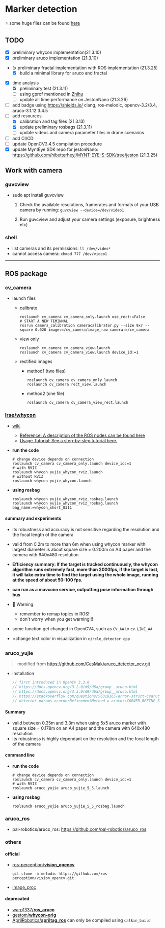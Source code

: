 # Marker detection

⭐ some huge files can be found [here](https://drive.google.com/drive/folders/1qwV2kRVkfSNCs9ddREWbypiysS995Kv9?usp=sharing)

## TODO

- [x] preliminary whycon implementation(21.3.10)
- [x] preliminary aruco implementation (21.3.10)
- [x preliminary fractal implementation with ROS implementation (21.3.25)
  - [x] build a minimal library for aruco and fractal
- [x] time analysis
  - [x] preliminary test (21.3.11)
  - [ ] using gprof mentioned in [Zhihu](https://www.zhihu.com/question/265131281)
  - [ ] update all time performance on JestonNano (21.3.26)
- [ ] add badge using https://shields.io/
  clang, ros-melodic, opencv-3.2/3.4, aruco-3.1.12
  3.4.5
- [ ] add resources
  - [x] calibration and tag files (21.3.13)
  - [x] update preliminary rosbags (21.3.11)
  - [ ] update videos and camera parameter files in drone scenarios
- [ ] add CI/CD
- [ ] update OpenCV3.4.5 compilation procedure
- [x] update MyntEye SDK repo for jestonNano: https://github.com/hibetterheyj/MYNT-EYE-S-SDK/tree/jeston (21.3.25)

## Work with camera

### guvcview

- sudo apt install guvcview
    1. Check the available resolutions, framerates and formats of your USB camera by running: `guvcview --device=/dev/video1`

    2. Run guvcview and adjust your camera settings (exposure, brightness etc)

### shell

- list cameras and its permissions: `ll /dev/video*`
- cannot access camera: `chmod 777 /dev/video1`

---

## ROS package

### cv_camera

- launch files
  - calibrate

    ```shell
    roslaunch cv_camera cv_camera_only.launch use_rect:=False
    # START A NEW TEMINNAL
    rosrun camera_calibration cameracalibrator.py --size 9x7 --square 0.020 image:=/cv_camera/image_raw camera:=/cv_camera
    ```

  - view only

    ```shell
    roslaunch cv_camera cv_camera_view.launch
    roslaunch cv_camera cv_camera_view.launch device_id:=1
    ```

  - rectified images
    - method1 (two files)

      ```shell
      roslaunch cv_camera cv_camera_only.launch
      roslaunch cv_camera rect_view.launch
      ```

    - method2 (one file)

      ```shell
      roslaunch cv_camera cv_camera_view_rect.launch
      ```

### [lrse/whycon](https://github.com/lrse/whycon)

- [wiki](https://github.com/lrse/whycon/wiki)
  - [Reference: A description of the ROS nodes can be found here](https://github.com/lrse/whycon/wiki/Reference)
  - [Usage Tutorial: See a step-by-step tutorial here.](https://github.com/lrse/whycon/wiki/Tutorial)

- **run the code**

  ```shell
  # change device depends on connection
  roslaunch cv_camera cv_camera_only.launch device_id:=1
  # with RVIZ
  roslaunch whycon yujie_whycon_rviz.launch
  # without RVIZ
  roslaunch whycon yujie_whycon.launch
  ```

- **using rosbag**

  ```shell
  roslaunch whycon yujie_whycon_rviz_rosbag.launch
  roslaunch whycon yujie_whycon_rviz_rosbag.launch bag_name:=whycon_short_0311
  ```

#### summary and experiments

- its robustness and accuracy is not sensitive regarding the resolution and the focal length of the camera

- valid from 0.2m to more than 6m when using whycon marker with largest diameter is about square size = 0.200m on A4 paper and the camera with 640x480 resolution

- **Efficiency summary: If the target is tracked continuously, the whycon algorithm runs extremely fast, more than 2000fps, if the target is lost, it will take extra time to find the target using the whole image, running at the speed of about 50-100 fps.**

- **can run as a mavconn service, outputting pose information through bus**

- :construction: Warning

  - remember to remap topics in ROS!
  - don't worry when you get warning!!!
- some function get changed in OpenCV4, such as `CV_AA` to `cv.LINE_AA`

- ⭐change text color in visualization in `circle_detector.cpp`

### aruco_yujie

> modified from <https://github.com/CesMak/aruco_detector_ocv.git>

- installation

  ```c++
  // first introduced in OpenCV 3.3.0
  // https://docs.opencv.org/3.2.0/d9/d6a/group__aruco.html
  // https://docs.opencv.org/3.3.0/d9/d6a/group__aruco.html
  // https://stackoverflow.com/questions/56318165/error-struct-cvarucodetectorparameters-has-no-member-named-cornerrefinem
  // detector_params->cornerRefinementMethod = aruco::CORNER_REFINE_SUBPIX;
  ```

#### Summary

- valid between 0.35m and 3.3m when using 5x5 aruco marker with square size = 0.178m on an A4 paper and the camera with 640x480 resolution
- its robustness is highly dependant on the resolution and the focal length of the camera

#### command line

- **run the code**

  ```shell
  # change device depends on connection
  roslaunch cv_camera cv_camera_only.launch device_id:=1
  # with RVIZ
  roslaunch aruco_yujie aruco_yujie_5_5.launch
  ```

- **using rosbag**

  ```shell
  roslaunch aruco_yujie aruco_yujie_5_5_rosbag.launch
  ```

### aruco_ros

- pal-robotics/aruco_ros: <https://github.com/pal-robotics/aruco_ros>

### others

#### official

- [ros-perception/**vision_opencv**](https://github.com/ros-perception/vision_opencv)

  ```shell
  git clone -b melodic https://github.com/ros-perception/vision_opencv.git
  ```

- [image_proc](http://wiki.ros.org/image_proc)

#### deprecated

- [warp1337/**ros_aruco**](https://github.com/warp1337/ros_aruco)
- [gestom/**whycon-orig**](https://github.com/gestom/whycon-orig/tree/opencv)
- [AprilRobotics/**apriltag_ros**](https://github.com/gestom/whycon-orig/tree/opencv)
  can only be compiled using `catkin_build`
